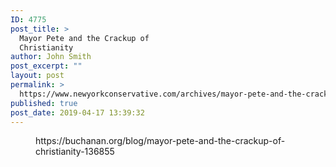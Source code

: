 ```yaml
---
ID: 4775
post_title: >
  Mayor Pete and the Crackup of
  Christianity
author: John Smith
post_excerpt: ""
layout: post
permalink: >
  https://www.newyorkconservative.com/archives/mayor-pete-and-the-crackup-of-christianity/
published: true
post_date: 2019-04-17 13:39:32
---
```

<!-- wp:core-embed/wordpress {"url":"https://buchanan.org/blog/mayor-pete-and-the-crackup-of-christianity-136855","type":"wp-embed","providerNameSlug":"patrick-j-buchanan-official-website","className":""} -->
<figure class="wp-block-embed-wordpress wp-block-embed is-type-wp-embed is-provider-patrick-j-buchanan-official-website"><div class="wp-block-embed__wrapper">
https://buchanan.org/blog/mayor-pete-and-the-crackup-of-christianity-136855
</div></figure>
<!-- /wp:core-embed/wordpress -->